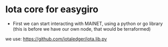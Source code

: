# Iota core for easygiro

* First we can start interacting with MAINET, using a python or go library 
(this is before we have our own node, that would be terraformed) 

we use: https://github.com/iotaledger/iota.lib.py




